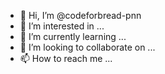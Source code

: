 - 👋 Hi, I’m @codeforbread-pnn
- 👀 I’m interested in ...
- 🌱 I’m currently learning ...
- 💞️ I’m looking to collaborate on ...
- 📫 How to reach me ...

<!---
codeforbread-pnn/codeforbread-pnn is a ✨ special ✨ repository because its `README.md` (this file) appears on your GitHub profile.
You can click the Preview link to take a look at your changes.
--->
